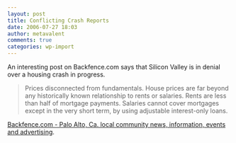 ```yaml
---
layout: post
title: Conflicting Crash Reports
date: 2006-07-27 18:03
author: metavalent
comments: true
categories: wp-import
---
```

An interesting post on Backfence.com says that Silicon Valley is in denial over a housing crash in progress.<blockquote>Prices disconnected from fundamentals. House prices are far beyond any historically known relationship to rents or salaries. Rents are less than half of mortgage payments. Salaries cannot cover mortgages except in the very short term, by using adjustable interest-only loans.</blockquote><a href="https://sf.backfence.com/news/showPost.cfm?mycomm=PA&amp;bid=2645">Backfence.com - Palo Alto, Ca. local community news, information, events and advertising</a>.
